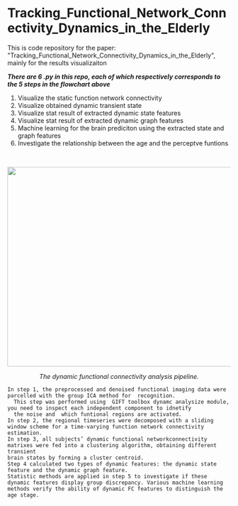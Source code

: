 # Tracking_Functional_Network_Connectivity_Dynamics_in_the_Elderly
This is code repository for the paper: "Tracking_Functional_Network_Connectivity_Dynamics_in_the_Elderly", mainly for the results visualizaiton  

***There are 6 .py in this repo, each of which respectively corresponds to the 5 steps in the flowchart above***
1. Visualize the static function network connectivity
2. Visualize obtained dynamic transient state
2. Visualize stat result of extracted dynamic state features
3. Visualize stat result of extracted dynamic graph features
3. Machine learning for the brain prediciton using the extracted state and graph features 
6. Investigate the relationship between the age and the perceptve funtions

&nbsp;
&nbsp;

<p align="center" >
<img src= "https://user-images.githubusercontent.com/61356011/221389828-57ce3d2e-be72-45dc-87fd-00c9b6dee6f2.png" width="700" height="450">
<p>
<p align="center">
<em>The dynamic functional connectivity analysis pipeline.</em>
<p> 



```
In step 1, the preprocessed and denoised functional imaging data were parcelled with the group ICA method for  recognition. 
  This step was performed using  GIFT toolbox dynamc analysize module, you need to inspect each independent component to idnetify
  the noise and  which funtional regions are activated. 
In step 2, the regional timeseries were decomposed with a sliding window scheme for a time-varying function network connectivity estimation. 
In step 3, all subjects’ dynamic functional networkconnectivity matrixes were fed into a clustering algorithm, obtaining different transient 
brain states by forming a cluster centroid. 
Step 4 calculated two types of dynamic features: the dynamic state feature and the dynamic graph feature.
Statistic methods are applied in step 5 to investigate if these dynamic features display group discrepancy. Various machine learning methods verify the ability of dynamic FC features to distinguish the age stage.
```
